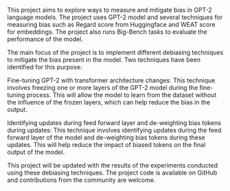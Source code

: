 This project aims to explore ways to measure and mitigate bias in GPT-2 language models. The project uses GPT-2 model and several techniques for measuring bias such as Regard score from Huggingface and WEAT score for embeddings. The project also runs Big-Bench tasks to evaluate the performance of the model.

The main focus of the project is to implement different debiasing techniques to mitigate the bias present in the model. Two techniques have been identified for this purpose:

Fine-tuning GPT-2 with transformer architecture changes: This technique involves freezing one or more layers of the GPT-2 model during the fine-tuning process. This will allow the model to learn from the dataset without the influence of the frozen layers, which can help reduce the bias in the output.

Identifying updates during feed forward layer and de-weighting bias tokens during updates: This technique involves identifying updates during the feed forward layer of the model and de-weighting bias tokens during these updates. This will help reduce the impact of biased tokens on the final output of the model.

This project will be updated with the results of the experiments conducted using these debiasing techniques. The project code is available on GitHub and contributions from the community are welcome.

